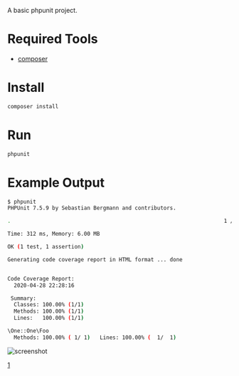 A basic phpunit project.

# Required Tools

- [composer](1)

# Install

```bash
composer install
```

# Run

```bash
phpunit
```

# Example Output

```bash
$ phpunit
PHPUnit 7.5.9 by Sebastian Bergmann and contributors.

.                                                                   1 / 1 (100%)

Time: 312 ms, Memory: 6.00 MB

OK (1 test, 1 assertion)

Generating code coverage report in HTML format ... done


Code Coverage Report:
  2020-04-28 22:28:16

 Summary:
  Classes: 100.00% (1/1)
  Methods: 100.00% (1/1)
  Lines:   100.00% (1/1)

\One::One\Foo
  Methods: 100.00% ( 1/ 1)   Lines: 100.00% (  1/  1)
```

![screenshot](./screeshot.png)


[1](https://getcomposer.org)
